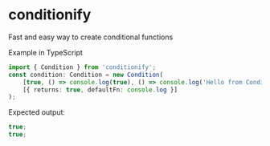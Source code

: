 # conditionify

Fast and easy way to create conditional functions

Example in TypeScript

```ts
import { Condition } from 'conditionify';
const condition: Condition = new Condition(
	[true, () => console.log(true), () => console.log('Hello from Conditionify!')],
	[{ returns: true, defaultFn: console.log }]
);
```

Expected output:

```js
true;
true;
```
